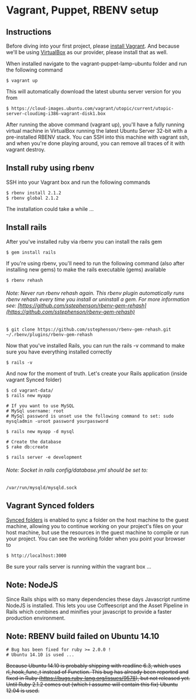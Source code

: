 # Vagrant, Puppet, RBENV setup

## Instructions
Before diving into your first project, please [install Vagrant](http://docs.vagrantup.com/v2/installation/). And because we'll be using [VirtualBox](http://www.virtualbox.org/) as our provider, please install that as well.

When installed navigate to the vagrant-puppet-lamp-ubuntu folder and run the following command

	$ vagrant up

This will automatically download the latest ubuntu server version for you from

	$ https://cloud-images.ubuntu.com/vagrant/utopic/current/utopic-server-cloudimg-i386-vagrant-disk1.box

After running the above command (vagrant up), you'll have a fully running virtual machine in VirtualBox running the latest Ubuntu Server 32-bit with a pre-installed RBENV stack. You can SSH into this machine with vagrant ssh, and when you're done playing around, you can remove all traces of it with vagrant destroy.

## Install ruby using rbenv
SSH into your Vagrant box and run the following commands

	$ rbenv install 2.1.2
	$ rbenv global 2.1.2

The installation could take a while ...

## Install rails
After you've installed ruby via rbenv you can install the rails gem

	$ gem install rails

If you're using rbenv, you'll need to run the following command (also after installing new gems) to make the rails executable (gems) available

	$ rbenv rehash

###### Note: Never run rbenv rehash again. This rbenv plugin automatically runs rbenv rehash every time you install or uninstall a gem. For more information see: [https://github.com/sstephenson/rbenv-gem-rehash](https://github.com/sstephenson/rbenv-gem-rehash)

	$ git clone https://github.com/sstephenson/rbenv-gem-rehash.git ~/.rbenv/plugins/rbenv-gem-rehash

Now that you've installed Rails, you can run the rails -v command to make sure you have everything installed correctly

	$ rails -v

And now for the moment of truth. Let's create your Rails application (inside vagrant Synced folder)

	$ cd vagrant-data/
	$ rails new myapp

	# If you want to use MySQL
	# MySql username: root
	# MySql password is unset use the following command to set: sudo mysqladmin -uroot password yourpassword

	$ rails new myapp -d mysql

	# Create the database
	$ rake db:create

	$ rails server -e development

###### Note: Socket in rails config/database.yml should be set to:
	/var/run/mysqld/mysqld.sock

## Vagrant Synced folders
[Synced folders](http://docs.vagrantup.com/v2/synced-folders/index.html) is enabled to sync a folder on the host machine to the guest machine, allowing you to continue working on your project's files on your host machine, but use the resources in the guest machine to compile or run your project. You can see the working folder when you point your browser to

	$ http://localhost:3000

Be sure your rails server is running within the vagrant box ...

## Note: NodeJS
Since Rails ships with so many dependencies these days Javascript runtime NodeJS is installed. This lets you use Coffeescript and the Asset Pipeline in Rails which combines and minifies your javascript to provide a faster production environment.

## Note: RBENV build failed on Ubuntu 14.10

    # Bug has been fixed for ruby >= 2.0.0 !
    # Ubuntu 14.10 is used ...

~~Because Ubuntu 14.10 is probably shipping with readline 6.3, which uses rl_hook_func_t instead of Function. This bug has already been reported and fixed in Ruby (https://bugs.ruby-lang.org/issues/9578), but not released yet. Until Ruby 2.1.2 comes out (which I assume will contain this fix) Ubuntu 12.04 is used.~~
